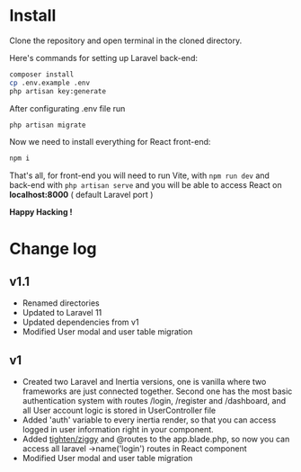 

# Install

Clone the repository and open terminal in the cloned directory.

Here's commands for setting up Laravel back-end:
```sh
composer install
cp .env.example .env
php artisan key:generate
```

After configurating .env file run
```sh
php artisan migrate
```

Now we need to install everything for React front-end:
```sh
npm i
```

That's all, for front-end you will need to run Vite, with `npm run dev` and back-end with `php artisan serve` and you will be able to access React on **localhost:8000** ( default Laravel port )

**Happy Hacking !**




# Change log

## v1.1
* Renamed directories
* Updated to Laravel 11
* Updated dependencies from v1
* Modified User modal and user table migration
  
## v1
* Created two Laravel and Inertia versions, one is vanilla where two frameworks are just connected together. Second one has the most basic authentication system with routes /login, /register and /dashboard, and all User account logic is stored in UserController file
* Added 'auth' variable to every inertia render, so that you can access logged in user information right in your component.
* Added [tighten/ziggy](https://github.com/tighten/ziggy) and @routes to the app.blade.php, so now you can access all laravel ->name('login') routes in React component
* Modified User modal and user table migration

